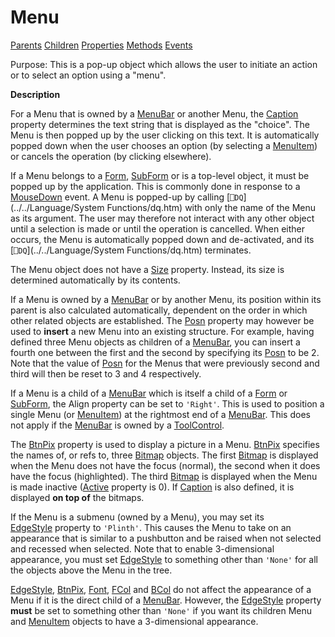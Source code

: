 




<h1 class="heading"><span class="name">Menu</span></h1>

[Parents](../ParentLists/Menu.htm) [Children](../ChildLists/Menu.htm) [Properties](../PropLists/Menu.htm) [Methods](../MethodLists/Menu.htm) [Events](../EventLists/Menu.htm)


Purpose: This is a pop-up object which allows the user to initiate an action or         to select an option using a "menu".


**Description**


For a Menu that is owned by a [MenuBar](../a-z/menubar.md) or
another Menu, the [Caption](../a-z/caption.md) property
determines the text string that is displayed as the "choice". The Menu
is then popped up by the user clicking on this text. It is automatically popped
down when the user chooses an option (by selecting a [MenuItem](../a-z/menuitem.md))
or cancels the operation (by clicking elsewhere).



If a Menu belongs to a [Form](../a-z/form.md), [SubForm](../a-z/subform.md) or is a top-level object, it must be popped up by the application. This is
commonly done in response to a [MouseDown](../a-z/mousedown.md) event. A Menu is popped-up by calling [`⎕DQ`](../../Language/System Functions/dq.htm) with only the name of the Menu as its argument. The user may therefore not
interact with any other object until a selection is made or until the operation
is cancelled. When either occurs, the Menu is automatically popped down and
de-activated, and its [`⎕DQ`](../../Language/System Functions/dq.htm) terminates.


The Menu object does not have a [Size](../a-z/size.md) property. Instead, its size is determined automatically by its contents.


If a Menu is owned by a [MenuBar](../a-z/menubar.md) or by
another Menu, its position within its parent is also calculated automatically,
dependent on the order in which other related objects are established. The [Posn](../a-z/posn.md) property may however be used to **insert** a new Menu into an existing
structure. For example, having defined three Menu objects as children of a [MenuBar](../a-z/menubar.md),
you can insert a fourth one between the first and the second by specifying its [Posn](../a-z/posn.md) to be 2. Note that the value of [Posn](../a-z/posn.md) for the
Menus that were previously second and third will then be reset to 3 and 4
respectively.


If a Menu is a child of a [MenuBar](../a-z/menubar.md) which is
itself a child of a [Form](../a-z/form.md) or [SubForm](../a-z/subform.md),
the Align property can be set to `'Right'`.
This is used to position a single Menu (or [MenuItem](../a-z/menuitem.md))
at the rightmost end of a [MenuBar](../a-z/menubar.md). This does
not apply if the [MenuBar](../a-z/menubar.md) is owned by a [ToolControl](../a-z/toolcontrol.md).


The [BtnPix](../a-z/btnpix.md) property is used to display a
picture in a Menu. [BtnPix](../a-z/btnpix.md) specifies the
names of, or refs to, three [Bitmap](../a-z/bitmap.md) objects.
The first [Bitmap](../a-z/bitmap.md) is displayed when the Menu
does not have the focus (normal), the second when it does have the focus
(highlighted). The third [Bitmap](../a-z/bitmap.md) is displayed
when the Menu is made inactive ([Active](../a-z/active.md) property is 0). If [Caption](../a-z/caption.md) is also defined,
it is displayed **on top of** the bitmaps.


If the Menu is a submenu (owned by a Menu), you may set its [EdgeStyle](../a-z/edgestyle.md) property to `'Plinth'`. This causes the Menu
to take on an appearance that is similar to a pushbutton and be raised when not
selected and recessed when selected. Note that to enable 3-dimensional
appearance, you must set [EdgeStyle](../a-z/edgestyle.md) to
something other than `'None'` for all the
objects above the Menu in the tree.


[EdgeStyle](../a-z/edgestyle.md), [BtnPix](../a-z/btnpix.md),
[Font](../a-z/font.md), [FCol](../a-z/fcol.md) and
[BCol](../a-z/bcol.md) do not affect the appearance of a Menu if
it is the direct child of a [MenuBar](../a-z/menubar.md). However,
the [EdgeStyle](../a-z/edgestyle.md) property **must** be set
to something other than `'None'` if you want
its children Menu and [MenuItem](../a-z/menuitem.md) objects to
have a 3-dimensional appearance.


